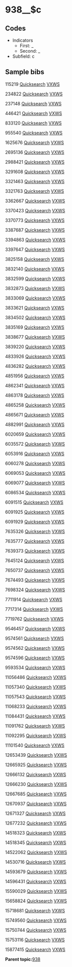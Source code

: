 # 938\_\_$c

## Codes

-   Indicators
    -   First: \_
    -   Second: \_
-   Subfield: c

## Sample bibs

115219 [Quicksearch](https://search.library.yale.edu/catalog/115219) [VXWS](http://prodorbis.library.yale.edu:7014/vxws/GetHoldingsService?bibId=115219)

234822 [Quicksearch](https://search.library.yale.edu/catalog/234822) [VXWS](http://prodorbis.library.yale.edu:7014/vxws/GetHoldingsService?bibId=234822)

237148 [Quicksearch](https://search.library.yale.edu/catalog/237148) [VXWS](http://prodorbis.library.yale.edu:7014/vxws/GetHoldingsService?bibId=237148)

446421 [Quicksearch](https://search.library.yale.edu/catalog/446421) [VXWS](http://prodorbis.library.yale.edu:7014/vxws/GetHoldingsService?bibId=446421)

833120 [Quicksearch](https://search.library.yale.edu/catalog/833120) [VXWS](http://prodorbis.library.yale.edu:7014/vxws/GetHoldingsService?bibId=833120)

955540 [Quicksearch](https://search.library.yale.edu/catalog/955540) [VXWS](http://prodorbis.library.yale.edu:7014/vxws/GetHoldingsService?bibId=955540)

1625676 [Quicksearch](https://search.library.yale.edu/catalog/1625676) [VXWS](http://prodorbis.library.yale.edu:7014/vxws/GetHoldingsService?bibId=1625676)

2695136 [Quicksearch](https://search.library.yale.edu/catalog/2695136) [VXWS](http://prodorbis.library.yale.edu:7014/vxws/GetHoldingsService?bibId=2695136)

2988421 [Quicksearch](https://search.library.yale.edu/catalog/2988421) [VXWS](http://prodorbis.library.yale.edu:7014/vxws/GetHoldingsService?bibId=2988421)

3291608 [Quicksearch](https://search.library.yale.edu/catalog/3291608) [VXWS](http://prodorbis.library.yale.edu:7014/vxws/GetHoldingsService?bibId=3291608)

3321463 [Quicksearch](https://search.library.yale.edu/catalog/3321463) [VXWS](http://prodorbis.library.yale.edu:7014/vxws/GetHoldingsService?bibId=3321463)

3321763 [Quicksearch](https://search.library.yale.edu/catalog/3321763) [VXWS](http://prodorbis.library.yale.edu:7014/vxws/GetHoldingsService?bibId=3321763)

3362667 [Quicksearch](https://search.library.yale.edu/catalog/3362667) [VXWS](http://prodorbis.library.yale.edu:7014/vxws/GetHoldingsService?bibId=3362667)

3370423 [Quicksearch](https://search.library.yale.edu/catalog/3370423) [VXWS](http://prodorbis.library.yale.edu:7014/vxws/GetHoldingsService?bibId=3370423)

3370773 [Quicksearch](https://search.library.yale.edu/catalog/3370773) [VXWS](http://prodorbis.library.yale.edu:7014/vxws/GetHoldingsService?bibId=3370773)

3387687 [Quicksearch](https://search.library.yale.edu/catalog/3387687) [VXWS](http://prodorbis.library.yale.edu:7014/vxws/GetHoldingsService?bibId=3387687)

3394863 [Quicksearch](https://search.library.yale.edu/catalog/3394863) [VXWS](http://prodorbis.library.yale.edu:7014/vxws/GetHoldingsService?bibId=3394863)

3397647 [Quicksearch](https://search.library.yale.edu/catalog/3397647) [VXWS](http://prodorbis.library.yale.edu:7014/vxws/GetHoldingsService?bibId=3397647)

3825158 [Quicksearch](https://search.library.yale.edu/catalog/3825158) [VXWS](http://prodorbis.library.yale.edu:7014/vxws/GetHoldingsService?bibId=3825158)

3832140 [Quicksearch](https://search.library.yale.edu/catalog/3832140) [VXWS](http://prodorbis.library.yale.edu:7014/vxws/GetHoldingsService?bibId=3832140)

3832599 [Quicksearch](https://search.library.yale.edu/catalog/3832599) [VXWS](http://prodorbis.library.yale.edu:7014/vxws/GetHoldingsService?bibId=3832599)

3832873 [Quicksearch](https://search.library.yale.edu/catalog/3832873) [VXWS](http://prodorbis.library.yale.edu:7014/vxws/GetHoldingsService?bibId=3832873)

3833069 [Quicksearch](https://search.library.yale.edu/catalog/3833069) [VXWS](http://prodorbis.library.yale.edu:7014/vxws/GetHoldingsService?bibId=3833069)

3833621 [Quicksearch](https://search.library.yale.edu/catalog/3833621) [VXWS](http://prodorbis.library.yale.edu:7014/vxws/GetHoldingsService?bibId=3833621)

3834502 [Quicksearch](https://search.library.yale.edu/catalog/3834502) [VXWS](http://prodorbis.library.yale.edu:7014/vxws/GetHoldingsService?bibId=3834502)

3835169 [Quicksearch](https://search.library.yale.edu/catalog/3835169) [VXWS](http://prodorbis.library.yale.edu:7014/vxws/GetHoldingsService?bibId=3835169)

3838677 [Quicksearch](https://search.library.yale.edu/catalog/3838677) [VXWS](http://prodorbis.library.yale.edu:7014/vxws/GetHoldingsService?bibId=3838677)

3839220 [Quicksearch](https://search.library.yale.edu/catalog/3839220) [VXWS](http://prodorbis.library.yale.edu:7014/vxws/GetHoldingsService?bibId=3839220)

4833926 [Quicksearch](https://search.library.yale.edu/catalog/4833926) [VXWS](http://prodorbis.library.yale.edu:7014/vxws/GetHoldingsService?bibId=4833926)

4836282 [Quicksearch](https://search.library.yale.edu/catalog/4836282) [VXWS](http://prodorbis.library.yale.edu:7014/vxws/GetHoldingsService?bibId=4836282)

4851956 [Quicksearch](https://search.library.yale.edu/catalog/4851956) [VXWS](http://prodorbis.library.yale.edu:7014/vxws/GetHoldingsService?bibId=4851956)

4862341 [Quicksearch](https://search.library.yale.edu/catalog/4862341) [VXWS](http://prodorbis.library.yale.edu:7014/vxws/GetHoldingsService?bibId=4862341)

4863178 [Quicksearch](https://search.library.yale.edu/catalog/4863178) [VXWS](http://prodorbis.library.yale.edu:7014/vxws/GetHoldingsService?bibId=4863178)

4865258 [Quicksearch](https://search.library.yale.edu/catalog/4865258) [VXWS](http://prodorbis.library.yale.edu:7014/vxws/GetHoldingsService?bibId=4865258)

4865671 [Quicksearch](https://search.library.yale.edu/catalog/4865671) [VXWS](http://prodorbis.library.yale.edu:7014/vxws/GetHoldingsService?bibId=4865671)

4882991 [Quicksearch](https://search.library.yale.edu/catalog/4882991) [VXWS](http://prodorbis.library.yale.edu:7014/vxws/GetHoldingsService?bibId=4882991)

6020659 [Quicksearch](https://search.library.yale.edu/catalog/6020659) [VXWS](http://prodorbis.library.yale.edu:7014/vxws/GetHoldingsService?bibId=6020659)

6035572 [Quicksearch](https://search.library.yale.edu/catalog/6035572) [VXWS](http://prodorbis.library.yale.edu:7014/vxws/GetHoldingsService?bibId=6035572)

6053916 [Quicksearch](https://search.library.yale.edu/catalog/6053916) [VXWS](http://prodorbis.library.yale.edu:7014/vxws/GetHoldingsService?bibId=6053916)

6060278 [Quicksearch](https://search.library.yale.edu/catalog/6060278) [VXWS](http://prodorbis.library.yale.edu:7014/vxws/GetHoldingsService?bibId=6060278)

6069053 [Quicksearch](https://search.library.yale.edu/catalog/6069053) [VXWS](http://prodorbis.library.yale.edu:7014/vxws/GetHoldingsService?bibId=6069053)

6069077 [Quicksearch](https://search.library.yale.edu/catalog/6069077) [VXWS](http://prodorbis.library.yale.edu:7014/vxws/GetHoldingsService?bibId=6069077)

6086534 [Quicksearch](https://search.library.yale.edu/catalog/6086534) [VXWS](http://prodorbis.library.yale.edu:7014/vxws/GetHoldingsService?bibId=6086534)

6091515 [Quicksearch](https://search.library.yale.edu/catalog/6091515) [VXWS](http://prodorbis.library.yale.edu:7014/vxws/GetHoldingsService?bibId=6091515)

6091925 [Quicksearch](https://search.library.yale.edu/catalog/6091925) [VXWS](http://prodorbis.library.yale.edu:7014/vxws/GetHoldingsService?bibId=6091925)

6091929 [Quicksearch](https://search.library.yale.edu/catalog/6091929) [VXWS](http://prodorbis.library.yale.edu:7014/vxws/GetHoldingsService?bibId=6091929)

7635326 [Quicksearch](https://search.library.yale.edu/catalog/7635326) [VXWS](http://prodorbis.library.yale.edu:7014/vxws/GetHoldingsService?bibId=7635326)

7635777 [Quicksearch](https://search.library.yale.edu/catalog/7635777) [VXWS](http://prodorbis.library.yale.edu:7014/vxws/GetHoldingsService?bibId=7635777)

7639373 [Quicksearch](https://search.library.yale.edu/catalog/7639373) [VXWS](http://prodorbis.library.yale.edu:7014/vxws/GetHoldingsService?bibId=7639373)

7645124 [Quicksearch](https://search.library.yale.edu/catalog/7645124) [VXWS](http://prodorbis.library.yale.edu:7014/vxws/GetHoldingsService?bibId=7645124)

7650737 [Quicksearch](https://search.library.yale.edu/catalog/7650737) [VXWS](http://prodorbis.library.yale.edu:7014/vxws/GetHoldingsService?bibId=7650737)

7674493 [Quicksearch](https://search.library.yale.edu/catalog/7674493) [VXWS](http://prodorbis.library.yale.edu:7014/vxws/GetHoldingsService?bibId=7674493)

7698324 [Quicksearch](https://search.library.yale.edu/catalog/7698324) [VXWS](http://prodorbis.library.yale.edu:7014/vxws/GetHoldingsService?bibId=7698324)

7711914 [Quicksearch](https://search.library.yale.edu/catalog/7711914) [VXWS](http://prodorbis.library.yale.edu:7014/vxws/GetHoldingsService?bibId=7711914)

7717314 [Quicksearch](https://search.library.yale.edu/catalog/7717314) [VXWS](http://prodorbis.library.yale.edu:7014/vxws/GetHoldingsService?bibId=7717314)

7719762 [Quicksearch](https://search.library.yale.edu/catalog/7719762) [VXWS](http://prodorbis.library.yale.edu:7014/vxws/GetHoldingsService?bibId=7719762)

9546457 [Quicksearch](https://search.library.yale.edu/catalog/9546457) [VXWS](http://prodorbis.library.yale.edu:7014/vxws/GetHoldingsService?bibId=9546457)

9574561 [Quicksearch](https://search.library.yale.edu/catalog/9574561) [VXWS](http://prodorbis.library.yale.edu:7014/vxws/GetHoldingsService?bibId=9574561)

9574562 [Quicksearch](https://search.library.yale.edu/catalog/9574562) [VXWS](http://prodorbis.library.yale.edu:7014/vxws/GetHoldingsService?bibId=9574562)

9574596 [Quicksearch](https://search.library.yale.edu/catalog/9574596) [VXWS](http://prodorbis.library.yale.edu:7014/vxws/GetHoldingsService?bibId=9574596)

9593534 [Quicksearch](https://search.library.yale.edu/catalog/9593534) [VXWS](http://prodorbis.library.yale.edu:7014/vxws/GetHoldingsService?bibId=9593534)

11056486 [Quicksearch](https://search.library.yale.edu/catalog/11056486) [VXWS](http://prodorbis.library.yale.edu:7014/vxws/GetHoldingsService?bibId=11056486)

11057340 [Quicksearch](https://search.library.yale.edu/catalog/11057340) [VXWS](http://prodorbis.library.yale.edu:7014/vxws/GetHoldingsService?bibId=11057340)

11057543 [Quicksearch](https://search.library.yale.edu/catalog/11057543) [VXWS](http://prodorbis.library.yale.edu:7014/vxws/GetHoldingsService?bibId=11057543)

11068233 [Quicksearch](https://search.library.yale.edu/catalog/11068233) [VXWS](http://prodorbis.library.yale.edu:7014/vxws/GetHoldingsService?bibId=11068233)

11084431 [Quicksearch](https://search.library.yale.edu/catalog/11084431) [VXWS](http://prodorbis.library.yale.edu:7014/vxws/GetHoldingsService?bibId=11084431)

11091762 [Quicksearch](https://search.library.yale.edu/catalog/11091762) [VXWS](http://prodorbis.library.yale.edu:7014/vxws/GetHoldingsService?bibId=11091762)

11092295 [Quicksearch](https://search.library.yale.edu/catalog/11092295) [VXWS](http://prodorbis.library.yale.edu:7014/vxws/GetHoldingsService?bibId=11092295)

11101540 [Quicksearch](https://search.library.yale.edu/catalog/11101540) [VXWS](http://prodorbis.library.yale.edu:7014/vxws/GetHoldingsService?bibId=11101540)

12653439 [Quicksearch](https://search.library.yale.edu/catalog/12653439) [VXWS](http://prodorbis.library.yale.edu:7014/vxws/GetHoldingsService?bibId=12653439)

12665925 [Quicksearch](https://search.library.yale.edu/catalog/12665925) [VXWS](http://prodorbis.library.yale.edu:7014/vxws/GetHoldingsService?bibId=12665925)

12666132 [Quicksearch](https://search.library.yale.edu/catalog/12666132) [VXWS](http://prodorbis.library.yale.edu:7014/vxws/GetHoldingsService?bibId=12666132)

12666230 [Quicksearch](https://search.library.yale.edu/catalog/12666230) [VXWS](http://prodorbis.library.yale.edu:7014/vxws/GetHoldingsService?bibId=12666230)

12667685 [Quicksearch](https://search.library.yale.edu/catalog/12667685) [VXWS](http://prodorbis.library.yale.edu:7014/vxws/GetHoldingsService?bibId=12667685)

12670937 [Quicksearch](https://search.library.yale.edu/catalog/12670937) [VXWS](http://prodorbis.library.yale.edu:7014/vxws/GetHoldingsService?bibId=12670937)

12671327 [Quicksearch](https://search.library.yale.edu/catalog/12671327) [VXWS](http://prodorbis.library.yale.edu:7014/vxws/GetHoldingsService?bibId=12671327)

12677232 [Quicksearch](https://search.library.yale.edu/catalog/12677232) [VXWS](http://prodorbis.library.yale.edu:7014/vxws/GetHoldingsService?bibId=12677232)

14518323 [Quicksearch](https://search.library.yale.edu/catalog/14518323) [VXWS](http://prodorbis.library.yale.edu:7014/vxws/GetHoldingsService?bibId=14518323)

14518345 [Quicksearch](https://search.library.yale.edu/catalog/14518345) [VXWS](http://prodorbis.library.yale.edu:7014/vxws/GetHoldingsService?bibId=14518345)

14522062 [Quicksearch](https://search.library.yale.edu/catalog/14522062) [VXWS](http://prodorbis.library.yale.edu:7014/vxws/GetHoldingsService?bibId=14522062)

14530716 [Quicksearch](https://search.library.yale.edu/catalog/14530716) [VXWS](http://prodorbis.library.yale.edu:7014/vxws/GetHoldingsService?bibId=14530716)

14593679 [Quicksearch](https://search.library.yale.edu/catalog/14593679) [VXWS](http://prodorbis.library.yale.edu:7014/vxws/GetHoldingsService?bibId=14593679)

14596431 [Quicksearch](https://search.library.yale.edu/catalog/14596431) [VXWS](http://prodorbis.library.yale.edu:7014/vxws/GetHoldingsService?bibId=14596431)

15590029 [Quicksearch](https://search.library.yale.edu/catalog/15590029) [VXWS](http://prodorbis.library.yale.edu:7014/vxws/GetHoldingsService?bibId=15590029)

15658824 [Quicksearch](https://search.library.yale.edu/catalog/15658824) [VXWS](http://prodorbis.library.yale.edu:7014/vxws/GetHoldingsService?bibId=15658824)

15718681 [Quicksearch](https://search.library.yale.edu/catalog/15718681) [VXWS](http://prodorbis.library.yale.edu:7014/vxws/GetHoldingsService?bibId=15718681)

15749560 [Quicksearch](https://search.library.yale.edu/catalog/15749560) [VXWS](http://prodorbis.library.yale.edu:7014/vxws/GetHoldingsService?bibId=15749560)

15750744 [Quicksearch](https://search.library.yale.edu/catalog/15750744) [VXWS](http://prodorbis.library.yale.edu:7014/vxws/GetHoldingsService?bibId=15750744)

15753116 [Quicksearch](https://search.library.yale.edu/catalog/15753116) [VXWS](http://prodorbis.library.yale.edu:7014/vxws/GetHoldingsService?bibId=15753116)

15877415 [Quicksearch](https://search.library.yale.edu/catalog/15877415) [VXWS](http://prodorbis.library.yale.edu:7014/vxws/GetHoldingsService?bibId=15877415)

**Parent topic:**[938](../../tags/938/938.md)

